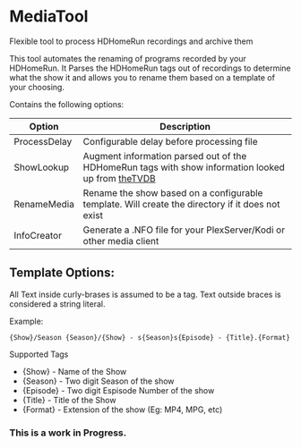 # MediaTool
Flexible tool to process HDHomeRun recordings and archive them

This tool automates the renaming of programs recorded by your HDHomeRun. It Parses the HDHomeRun tags out of recordings to determine what the show it and allows you to rename them based on a template of your choosing.

Contains the following options:

Option | Description
------------ | -------------
ProcessDelay | Configurable delay before processing file
ShowLookup | Augment information parsed out of the HDHomeRun tags with show information looked up from [theTVDB](https://www.thetvdb.com/)
RenameMedia | Rename the show based on a configurable template. Will create the directory if it does not exist
InfoCreator | Generate a .NFO file for your PlexServer/Kodi or other media client


Template Options:
-----------
All Text inside curly-brases is assumed to be a tag. Text outside braces is considered a string literal.

Example:

`{Show}/Season {Season}/{Show} - s{Season}s{Episode} - {Title}.{Format}`

Supported Tags
- {Show} - Name of the Show
- {Season} - Two digit Season of the show
- {Episode} - Two digit Espisode Number of the show
- {Title} - Title of the Show
- {Format} - Extension of the show (Eg: MP4, MPG, etc)



### This is a work in Progress.
